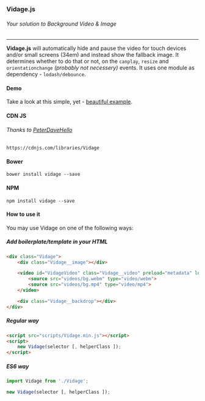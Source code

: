 ### Vidage.js
###### Your solution to Background Video & Image
---

**Vidage.js** will automatically hide and pause the video for touch devices and/or small screens (34em) and instead show the fallback image. It determines whether to do that or not, on the `canplay`, `resize` and `orientationchange` _(probably not necessery)_ events. It uses one module as dependency - `lodash/debounce`.

#### Demo
Take a look at this simple, yet - [beautiful example](https://dvLden.github.io/Vidage/).

#### CDN JS
###### Thanks to [PeterDaveHello](https://github.com/PeterDaveHello)
`https://cdnjs.com/libraries/Vidage`

#### Bower
`bower install vidage --save`

#### NPM
`npm install vidage --save`

#### How to use it
You may use Vidage on one of the following ways:

##### Add boilerplate/template in your HTML
```html
<div class="Vidage">
    <div class="Vidage__image"></div>

    <video id="VidageVideo" class="Vidage__video" preload="metadata" loop autoplay muted>
        <source src="videos/bg.webm" type="video/webm">
        <source src="videos/bg.mp4" type="video/mp4">
    </video>

    <div class="Vidage__backdrop"></div>
</div>
```

##### Regular way
```html
<script src="scripts/Vidage.min.js"></script>
<script>
    new Vidage(selector [, helperClass ]);
</script>
```

##### ES6 way
```javascript
import Vidage from './Vidage';

new Vidage(selector [, helperClass ]);
```
